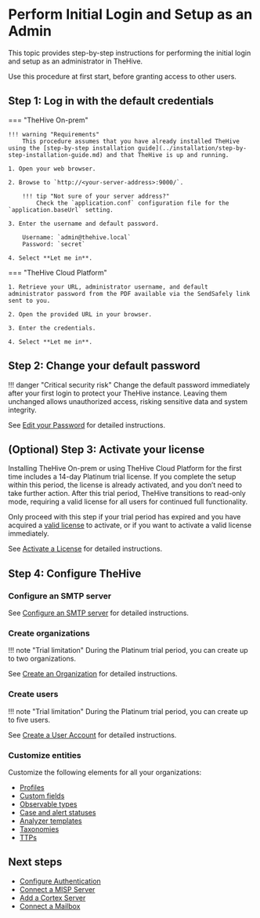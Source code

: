 # Perform Initial Login and Setup as an Admin

This topic provides step-by-step instructions for performing the initial login and setup as an administrator in TheHive.

Use this procedure at first start, before granting access to other users.

## Step 1: Log in with the default credentials

=== "TheHive On-prem"

    !!! warning "Requirements"
        This procedure assumes that you have already installed TheHive using the [step-by-step installation guide](../installation/step-by-step-installation-guide.md) and that TheHive is up and running.

    1. Open your web browser.

    2. Browse to `http://<your-server-address>:9000/`.

        !!! tip "Not sure of your server address?"
            Check the `application.conf` configuration file for the `application.baseUrl` setting.

    3. Enter the username and default password.

        Username: `admin@thehive.local`
        Password: `secret`

    4. Select **Let me in**.

=== "TheHive Cloud Platform"

    1. Retrieve your URL, administrator username, and default administrator password from the PDF available via the SendSafely link sent to you.

    2. Open the provided URL in your browser.

    3. Enter the credentials.

    4. Select **Let me in**.

## Step 2: Change your default password

!!! danger "Critical security risk"
    Change the default password immediately after your first login to protect your TheHive instance. Leaving them unchanged allows unauthorized access, risking sensitive data and system integrity.

See [Edit your Password](../user-guides/manage-password.md#edit-your-password) for detailed instructions.

## (Optional) Step 3: Activate your license

<!-- md:version 5.3 --> Installing TheHive On-prem or using TheHive Cloud Platform for the first time includes a 14-day Platinum trial license. If you complete the setup within this period, the license is already activated, and you don’t need to take further action. After this trial period, TheHive transitions to read-only mode, requiring a valid license for all users for continued full functionality.

Only proceed with this step if your trial period has expired and you have acquired a [valid license](../installation/licenses/about-licenses.md) to activate, or if you want to activate a valid license immediately.

See [Activate a License](../installation/licenses/license.md) for detailed instructions.

## Step 4: Configure TheHive

### Configure an SMTP server

See [Configure an SMTP server](./smtp/configure-smtp-server.md) for detailed instructions.

### Create organizations

!!! note "Trial limitation"
    During the Platinum trial period, you can create up to two organizations.

See [Create an Organization](./organizations/create-an-organization.md) for detailed instructions.

### Create users

!!! note "Trial limitation"
    During the Platinum trial period, you can create up to five users.

See [Create a User Account](../user-guides/organization/configure-organization/manage-user-accounts/create-a-user-account.md) for detailed instructions.

### Customize entities

Customize the following elements for all your organizations:

* [Profiles](./profiles/create-a-profile.md)
* [Custom fields](./custom-fields/create-a-custom-field.md)
* [Observable types](./observable-types/create-an-observable-type.md)
* [Case and alert statuses](./status/create-a-status.md)
* [Analyzer templates](./analyzer-templates/import-analyzer-templates.md)
* [Taxonomies](./taxonomies/activate-deactivate-a-taxonomy.md)
* [TTPs](./ttps/add-a-catalog.md)

<h2>Next steps</h2>

* [Configure Authentication](./authentication/configure-authentication.md)
* [Connect a MISP Server](./misp-integration/connect-a-misp-server.md)
* [Add a Cortex Server](./cortex/add-a-cortex-server.md)
* [Connect a Mailbox](./email-intake-connector/connect-a-mailbox.md)